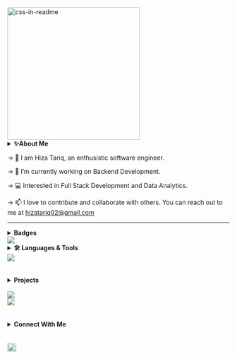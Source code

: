  <div align="left">
  <img src="hello.svg" width="300" height="300" alt="css-in-readme"></div>
	<details>
    <summary><b>✨About Me</b></summary><br/>
    Sample text
</details>

-> 👀 I am Hiza Tariq, an enthusistic software engineer.

-> 🌱 I’m currently working on Backend Development.

-> :computer: Interested in  Full Stack  Development and Data Analytics.

-> 📫 I love to contribute and collaborate with others.
      You can reach out to me at hizatariq02@gmail.com
- ---------------------------------------------------------------------------------------------------------------------------------------------
<details>
	 <summary><b>Badges</b></summary><br/>
	</details>
	<code><img src="https://holopin.me/hizatariq"></code>
	
	
<details>
    <summary><b>🛠️ Languages & Tools</b></summary><br/>
    Sample text
</details>

<img src="https://github-readme-streak-stats.herokuapp.com/?user=hizatariq"/>
</br>																			</br>
</br>
<details>
    <summary><b>Projects</b></summary><br/>
    Sample text
</details>
</br>

<img src="https://github-readme-stats.vercel.app/api/pin/?username=hizatariq&repo=QuranApp"/>
</br>
<img src="https://github-readme-stats.vercel.app/api/pin/?username=hizatariq&repo=MobileComputing"/>
</br>
</br></br>
<details>
    <summary><b>Connect With Me</b></summary><br/>
    Sample text
</details>
</br> </br>
<a href="https://www.linkedin.com/in/hizatariq/">
    <img height="20" src="https://img.shields.io/badge/linkedin-%230077B5.svg?style=for-the-badge&logo=linkedin"/>
</a>
<!---
HizaTariq/HizaTariq is a ✨ special ✨ repository because its `README.md` (this file) appears on your GitHub profile.
You can click the Preview link to take a look at your changes.
--->
